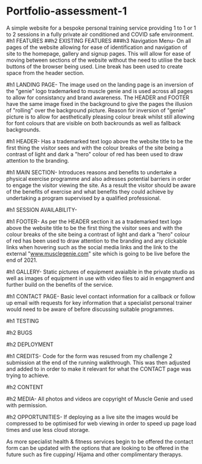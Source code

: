 # Portfolio-assessment-1
A simple website for a bespoke personal training service providing 1 to 1 or 1 to 2 sessions in a fully private air conditioned and COVID safe environment.
#h1 FEATURES
##h2 EXISTING FEATURES
###h3 Navigation Menu- On all pages of the website allowing for ease of identification and navigation of site to the homepage, gallery and signup pages. This will allow for ease of moving between sections of the website without the need to utilise the back buttons of the browser being used. Line break has been used to create space from the header section.

#h1 LANDING PAGE- The image used on the landing page is an inversion of the "genie" logo trademarked to muscle genie and is used across all pages to allow for consistancy and brand awareness. The HEADER and FOOTER have the same image fixed in the background to give the pages the illusion of "rolling" over the background picture. Reason for inversion of "genie" picture is to allow for aesthetically pleasing colour break whilst still allowing for font colours that are visible on both backrounds as well as fallback backgrounds.

#h1 HEADER- Has a trademarked text logo above the website title to be the first thing the visitor sees and with the colour breaks of the site being a contrast of light and dark a "hero" colour of red has been used to draw attention to the branding.

#h1 MAIN SECTION- Introduces reasons and benefits to undertake a physical exercise programme and also adresses potential barriers in order to engage the visitor viewing the site. As a result the visitor should be aware of the benefits of exercise and what benefits they could achieve by undertaking a program supervised by a qualified professional.

#h1 SESSION AVAILABILITY- 

#h1 FOOTER- As per the HEADER section it as a trademarked text logo above the website title to be the first thing the visitor sees and with the colour breaks of the site being a contrast of light and dark a "hero" colour of red has been used to draw attention to the branding and any clickable links when hovering such as the social media links and the link to the external "www.musclegenie.com" site which is going to be live before the end of 2021.

#h1 GALLERY- Static pictures of equipment avaialble in the private studio as well as images of equipment in use with video files to aid in engagment and further build on the benefits of the service.

#h1 CONTACT PAGE- Basic level contact information for a callback or follow up email with requests for key information that a specialist personal trainer would need to be aware of before discussing suitable programmes.

#h1 TESTING

#h2 BUGS

#h2 DEPLOYMENT

#h1 CREDITS- Code for the form was resused from my challenge 2 submission at the end of the running walkthrough. This was then adjusted and added to in order to make it relevant for what the CONTACT page was trying to achieve.

#h2 CONTENT

#h2 MEDIA- All photos and videos are copyright of Muscle Genie and used with permission.

#h2 OPPORTUNITIES- 
If deploying as a live site the images would be compressed to be optimised for web viewing in order to speed up page load times and use less cloud storage.

As more specialist health & fitness services begin to be offered the contact form can be updated with the options that are looking to be offered in the future such as fire cupping/ Hijama and other complimentary therapys.
